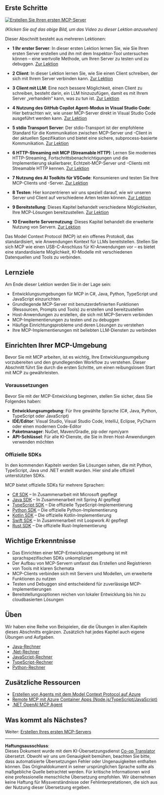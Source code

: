 <!--
CO_OP_TRANSLATOR_METADATA:
{
  "original_hash": "94b861de00829c34912ac36140f6183e",
  "translation_date": "2025-10-06T13:20:08+00:00",
  "source_file": "03-GettingStarted/README.md",
  "language_code": "de"
}
-->
## Erste Schritte  

[![Erstellen Sie Ihren ersten MCP-Server](../../../translated_images/04.0ea920069efd979a0b2dad51e72c1df7ead9c57b3305796068a6cee1f0dd6674.de.png)](https://youtu.be/sNDZO9N4m9Y)

_(Klicken Sie auf das obige Bild, um das Video zu dieser Lektion anzusehen)_

Dieser Abschnitt besteht aus mehreren Lektionen:

- **1 Ihr erster Server**: In dieser ersten Lektion lernen Sie, wie Sie Ihren ersten Server erstellen und ihn mit dem Inspektor-Tool untersuchen können – eine wertvolle Methode, um Ihren Server zu testen und zu debuggen. [Zur Lektion](01-first-server/README.md)

- **2 Client**: In dieser Lektion lernen Sie, wie Sie einen Client schreiben, der sich mit Ihrem Server verbinden kann. [Zur Lektion](02-client/README.md)

- **3 Client mit LLM**: Eine noch bessere Möglichkeit, einen Client zu schreiben, besteht darin, ein LLM hinzuzufügen, damit es mit Ihrem Server „verhandeln“ kann, was zu tun ist. [Zur Lektion](03-llm-client/README.md)

- **4 Nutzung des GitHub Copilot Agent-Modus in Visual Studio Code**: Hier betrachten wir, wie unser MCP-Server direkt in Visual Studio Code ausgeführt werden kann. [Zur Lektion](04-vscode/README.md)

- **5 stdio Transport Server**: Der stdio-Transport ist der empfohlene Standard für die Kommunikation zwischen MCP-Server und -Client in der aktuellen Spezifikation und bietet eine sichere, subprocess-basierte Kommunikation. [Zur Lektion](05-stdio-server/README.md)

- **6 HTTP-Streaming mit MCP (Streamable HTTP)**: Lernen Sie modernes HTTP-Streaming, Fortschrittsbenachrichtigungen und die Implementierung skalierbarer, Echtzeit-MCP-Server und -Clients mit Streamable HTTP kennen. [Zur Lektion](06-http-streaming/README.md)

- **7 Nutzung des AI Toolkits für VSCode**: Konsumieren und testen Sie Ihre MCP-Clients und -Server. [Zur Lektion](07-aitk/README.md)

- **8 Testen**: Hier konzentrieren wir uns speziell darauf, wie wir unseren Server und Client auf verschiedene Arten testen können. [Zur Lektion](08-testing/README.md)

- **9 Bereitstellung**: Dieses Kapitel behandelt verschiedene Möglichkeiten, Ihre MCP-Lösungen bereitzustellen. [Zur Lektion](09-deployment/README.md)

- **10 Erweiterte Servernutzung**: Dieses Kapitel behandelt die erweiterte Nutzung von Servern. [Zur Lektion](./10-advanced/README.md)

Das Model Context Protocol (MCP) ist ein offenes Protokoll, das standardisiert, wie Anwendungen Kontext für LLMs bereitstellen. Stellen Sie sich MCP wie einen USB-C-Anschluss für KI-Anwendungen vor – es bietet eine standardisierte Möglichkeit, KI-Modelle mit verschiedenen Datenquellen und Tools zu verbinden.

## Lernziele

Am Ende dieser Lektion werden Sie in der Lage sein:

- Entwicklungsumgebungen für MCP in C#, Java, Python, TypeScript und JavaScript einzurichten
- Grundlegende MCP-Server mit benutzerdefinierten Funktionen (Ressourcen, Prompts und Tools) zu erstellen und bereitzustellen
- Host-Anwendungen zu erstellen, die sich mit MCP-Servern verbinden
- MCP-Implementierungen zu testen und zu debuggen
- Häufige Einrichtungsprobleme und deren Lösungen zu verstehen
- Ihre MCP-Implementierungen mit beliebten LLM-Diensten zu verbinden

## Einrichten Ihrer MCP-Umgebung

Bevor Sie mit MCP arbeiten, ist es wichtig, Ihre Entwicklungsumgebung vorzubereiten und den grundlegenden Workflow zu verstehen. Dieser Abschnitt führt Sie durch die ersten Schritte, um einen reibungslosen Start mit MCP zu gewährleisten.

### Voraussetzungen

Bevor Sie mit der MCP-Entwicklung beginnen, stellen Sie sicher, dass Sie Folgendes haben:

- **Entwicklungsumgebung**: Für Ihre gewählte Sprache (C#, Java, Python, TypeScript oder JavaScript)
- **IDE/Editor**: Visual Studio, Visual Studio Code, IntelliJ, Eclipse, PyCharm oder einen modernen Code-Editor
- **Paketmanager**: NuGet, Maven/Gradle, pip oder npm/yarn
- **API-Schlüssel**: Für alle KI-Dienste, die Sie in Ihren Host-Anwendungen verwenden möchten

### Offizielle SDKs

In den kommenden Kapiteln werden Sie Lösungen sehen, die mit Python, TypeScript, Java und .NET erstellt wurden. Hier sind alle offiziell unterstützten SDKs.

MCP bietet offizielle SDKs für mehrere Sprachen:
- [C# SDK](https://github.com/modelcontextprotocol/csharp-sdk) – In Zusammenarbeit mit Microsoft gepflegt
- [Java SDK](https://github.com/modelcontextprotocol/java-sdk) – In Zusammenarbeit mit Spring AI gepflegt
- [TypeScript SDK](https://github.com/modelcontextprotocol/typescript-sdk) – Die offizielle TypeScript-Implementierung
- [Python SDK](https://github.com/modelcontextprotocol/python-sdk) – Die offizielle Python-Implementierung
- [Kotlin SDK](https://github.com/modelcontextprotocol/kotlin-sdk) – Die offizielle Kotlin-Implementierung
- [Swift SDK](https://github.com/modelcontextprotocol/swift-sdk) – In Zusammenarbeit mit Loopwork AI gepflegt
- [Rust SDK](https://github.com/modelcontextprotocol/rust-sdk) – Die offizielle Rust-Implementierung

## Wichtige Erkenntnisse

- Das Einrichten einer MCP-Entwicklungsumgebung ist mit sprachspezifischen SDKs unkompliziert
- Der Aufbau von MCP-Servern umfasst das Erstellen und Registrieren von Tools mit klaren Schemata
- MCP-Clients verbinden sich mit Servern und Modellen, um erweiterte Funktionen zu nutzen
- Testen und Debuggen sind entscheidend für zuverlässige MCP-Implementierungen
- Bereitstellungsoptionen reichen von lokaler Entwicklung bis hin zu cloudbasierten Lösungen

## Üben

Wir haben eine Reihe von Beispielen, die die Übungen in allen Kapiteln dieses Abschnitts ergänzen. Zusätzlich hat jedes Kapitel auch eigene Übungen und Aufgaben.

- [Java-Rechner](./samples/java/calculator/README.md)
- [.Net-Rechner](../../../03-GettingStarted/samples/csharp)
- [JavaScript-Rechner](./samples/javascript/README.md)
- [TypeScript-Rechner](./samples/typescript/README.md)
- [Python-Rechner](../../../03-GettingStarted/samples/python)

## Zusätzliche Ressourcen

- [Erstellen von Agents mit dem Model Context Protocol auf Azure](https://learn.microsoft.com/azure/developer/ai/intro-agents-mcp)
- [Remote MCP mit Azure Container Apps (Node.js/TypeScript/JavaScript)](https://learn.microsoft.com/samples/azure-samples/mcp-container-ts/mcp-container-ts/)
- [.NET OpenAI MCP Agent](https://learn.microsoft.com/samples/azure-samples/openai-mcp-agent-dotnet/openai-mcp-agent-dotnet/)

## Was kommt als Nächstes?

Weiter: [Erstellen Ihres ersten MCP-Servers](01-first-server/README.md)

---

**Haftungsausschluss**:  
Dieses Dokument wurde mit dem KI-Übersetzungsdienst [Co-op Translator](https://github.com/Azure/co-op-translator) übersetzt. Obwohl wir uns um Genauigkeit bemühen, beachten Sie bitte, dass automatisierte Übersetzungen Fehler oder Ungenauigkeiten enthalten können. Das Originaldokument in seiner ursprünglichen Sprache sollte als maßgebliche Quelle betrachtet werden. Für kritische Informationen wird eine professionelle menschliche Übersetzung empfohlen. Wir übernehmen keine Haftung für Missverständnisse oder Fehlinterpretationen, die sich aus der Nutzung dieser Übersetzung ergeben.